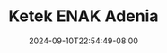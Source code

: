--- 
title: "Ketek ENAK Adenia"
description: "  bokep Ketek ENAK Adenia twitter full  "
date: 2024-09-10T22:54:49-08:00
file_code: "8a6y0ergum82"
draft: false
cover: "y449nxam3ijg5q2w.jpg"
tags: ["Ketek", "ENAK", "Adenia", "bokep-indo", "bokep-viral", "bokep-ig"]
length: 66
fld_id: "1483427"
foldername: "Adenia"
categories: ["Adenia"]
views: 0
---